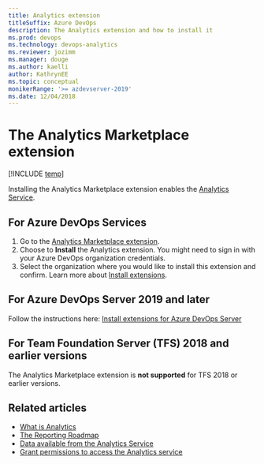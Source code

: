 ```yaml
---
title: Analytics extension
titleSuffix: Azure DevOps
description: The Analytics extension and how to install it
ms.prod: devops
ms.technology: devops-analytics
ms.reviewer: jozimm
ms.manager: douge
ms.author: kaelli
author: KathrynEE
ms.topic: conceptual
monikerRange: '>= azdevserver-2019'
ms.date: 12/04/2018
---
```



# The Analytics Marketplace extension

[!INCLUDE [temp](../../_shared/version-azure-devops.md)]

Installing the Analytics Marketplace extension enables the [Analytics Service](../analytics/what-is-analytics.md).

## For Azure DevOps Services
1.	Go to the [Analytics Marketplace extension](https://marketplace.visualstudio.com/items?itemName=ms.vss-analytics). 
1.	Choose to **Install** the Analytics extension. You might need to sign in with your Azure DevOps organization credentials.
1. Select the organization where you would like to install this extension and confirm. Learn more about [Install extensions](../../marketplace/install-vsts-extension.md).

## For Azure DevOps Server 2019 and later

Follow the instructions here: [Install extensions for Azure DevOps Server](../../marketplace/get-tfs-extensions.md)

## For Team Foundation Server (TFS) 2018 and earlier versions
The Analytics Marketplace extension is **not supported** for TFS 2018 or earlier versions.

## Related articles

- [What is Analytics](what-is-analytics.md)
- [The Reporting Roadmap](reporting-roadmap.md) 
- [Data available from the Analytics Service](data-available-in-analytics.md)
- [Grant permissions to access the Analytics service](./analytics-security.md)
